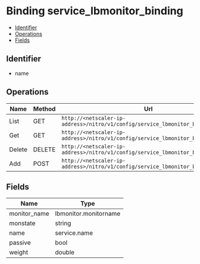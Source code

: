 # Binding service_lbmonitor_binding

- [Identifier](#identifier)
- [Operations](#operations)
- [Fields](#fields)

## Identifier

- name

## Operations

| Name | Method | Url |
|----|----|----|
| List | GET | `http://<netscaler-ip-address>/nitro/v1/config/service_lbmonitor_binding` |
| Get | GET | `http://<netscaler-ip-address>/nitro/v1/config/service_lbmonitor_binding/<name>` |
| Delete | DELETE | `http://<netscaler-ip-address>/nitro/v1/config/service_lbmonitor_binding/<name>` |
| Add | POST | `http://<netscaler-ip-address>/nitro/v1/config/service_lbmonitor_binding` |

## Fields

| Name | Type |
|----|----|
| monitor_name | lbmonitor.monitorname |
| monstate | string |
| name | service.name |
| passive | bool |
| weight | double |

